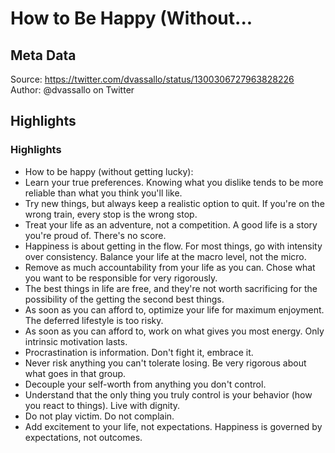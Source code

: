 # How to Be Happy (Without...

## Meta Data

Source:  https://twitter.com/dvassallo/status/1300306727963828226 
Author: @dvassallo on Twitter

## Highlights

### Highlights

- How to be happy (without getting lucky):
- Learn your true preferences. Knowing what you dislike tends to be more reliable than what you think you'll like.
- Try new things, but always keep a realistic option to quit. If you're on the wrong train, every stop is the wrong stop.
- Treat your life as an adventure, not a competition. A good life is a story you're proud of. There's no score.
- Happiness is about getting in the flow. For most things, go with intensity over consistency. Balance your life at the macro level, not the micro.
- Remove as much accountability from your life as you can. Chose what you want to be responsible for very rigorously.
- The best things in life are free, and they're not worth sacrificing for the possibility of the getting the second best things.
- As soon as you can afford to, optimize your life for maximum enjoyment. The deferred lifestyle is too risky.
- As soon as you can afford to, work on what gives you most energy. Only intrinsic motivation lasts.
- Procrastination is information. Don't fight it, embrace it.
- Never risk anything you can't tolerate losing. Be very rigorous about what goes in that group.
- Decouple your self-worth from anything you don't control.
- Understand that the only thing you truly control is your behavior (how you react to things). Live with dignity.
- Do not play victim. Do not complain.
- Add excitement to your life, not expectations. Happiness is governed by expectations, not outcomes.
